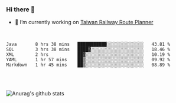 ### Hi there 👋

- 🔭 I’m currently working on [Taiwan Railway Route Planner](https://github.com/Taiwan-Railway-Route-Planner)

<br/>

<!--START_SECTION:waka-->
```text
Java       8 hrs 38 mins   ███████████░░░░░░░░░░░░░░   43.81 % 
SQL        3 hrs 38 mins   ████▓░░░░░░░░░░░░░░░░░░░░   18.46 % 
XML        2 hrs           ██▓░░░░░░░░░░░░░░░░░░░░░░   10.19 % 
YAML       1 hr 57 mins    ██▒░░░░░░░░░░░░░░░░░░░░░░   09.92 % 
Markdown   1 hr 45 mins    ██▒░░░░░░░░░░░░░░░░░░░░░░   08.89 % 
```
<!--END_SECTION:waka-->

<br/>
<br/>

![Anurag's github stats](https://github-readme-stats.vercel.app/api?username=DepickereSven&show_icons=true&theme=tokyonight)



<!--
**DepickereSven/DepickereSven** is a ✨ _special_ ✨ repository because its `README.md` (this file) appears on your GitHub profile.

Here are some ideas to get you started:

- 🔭 I’m currently working on ...
- 🌱 I’m currently learning ...
- 👯 I’m looking to collaborate on ...
- 🤔 I’m looking for help with ...
- 💬 Ask me about ...
- 📫 How to reach me: ...
- 😄 Pronouns: ...
- ⚡ Fun fact: ...
-->
